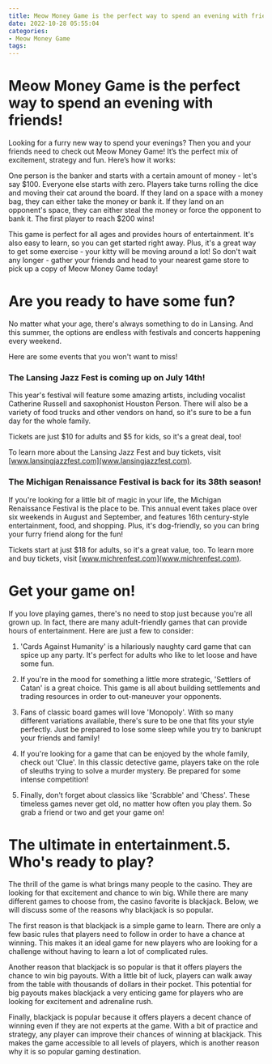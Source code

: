 ```yaml
---
title: Meow Money Game is the perfect way to spend an evening with friends!
date: 2022-10-28 05:55:04
categories:
- Meow Money Game
tags:
---
```



#  Meow Money Game is the perfect way to spend an evening with friends!

Looking for a furry new way to spend your evenings? Then you and your friends need to check out Meow Money Game! It’s the perfect mix of excitement, strategy and fun. Here’s how it works:

One person is the banker and starts with a certain amount of money - let's say $100. Everyone else starts with zero. Players take turns rolling the dice and moving their cat around the board. If they land on a space with a money bag, they can either take the money or bank it. If they land on an opponent's space, they can either steal the money or force the opponent to bank it. The first player to reach $200 wins!

This game is perfect for all ages and provides hours of entertainment. It's also easy to learn, so you can get started right away. Plus, it's a great way to get some exercise - your kitty will be moving around a lot! So don't wait any longer - gather your friends and head to your nearest game store to pick up a copy of Meow Money Game today!

#  Are you ready to have some fun?

No matter what your age, there's always something to do in Lansing. And this summer, the options are endless with festivals and concerts happening every weekend.

Here are some events that you won't want to miss!

### The Lansing Jazz Fest is coming up on July 14th!

This year's festival will feature some amazing artists, including vocalist Catherine Russell and saxophonist Houston Person. There will also be a variety of food trucks and other vendors on hand, so it's sure to be a fun day for the whole family.

Tickets are just $10 for adults and $5 for kids, so it's a great deal, too!

To learn more about the Lansing Jazz Fest and buy tickets, visit [www.lansingjazzfest.com](www.lansingjazzfest.com).

### The Michigan Renaissance Festival is back for its 38th season!

If you're looking for a little bit of magic in your life, the Michigan Renaissance Festival is the place to be. This annual event takes place over six weekends in August and September, and features 16th century-style entertainment, food, and shopping. Plus, it's dog-friendly, so you can bring your furry friend along for the fun!

Tickets start at just $18 for adults, so it's a great value, too. To learn more and buy tickets, visit [www.michrenfest.com](www.michrenfest.com).

#  Get your game on!

If you love playing games, there's no need to stop just because you're all grown up. In fact, there are many adult-friendly games that can provide hours of entertainment. Here are just a few to consider:

1. 'Cards Against Humanity' is a hilariously naughty card game that can spice up any party. It's perfect for adults who like to let loose and have some fun.

2. If you're in the mood for something a little more strategic, 'Settlers of Catan' is a great choice. This game is all about building settlements and trading resources in order to out-maneuver your opponents.

3. Fans of classic board games will love 'Monopoly'. With so many different variations available, there's sure to be one that fits your style perfectly. Just be prepared to lose some sleep while you try to bankrupt your friends and family!

4. If you're looking for a game that can be enjoyed by the whole family, check out 'Clue'. In this classic detective game, players take on the role of sleuths trying to solve a murder mystery. Be prepared for some intense competition!

5. Finally, don't forget about classics like 'Scrabble' and 'Chess'. These timeless games never get old, no matter how often you play them. So grab a friend or two and get your game on!

#  The ultimate in entertainment.5. Who's ready to play?

The thrill of the game is what brings many people to the casino. They are looking for that excitement and chance to win big. While there are many different games to choose from, the casino favorite is blackjack. Below, we will discuss some of the reasons why blackjack is so popular.

The first reason is that blackjack is a simple game to learn. There are only a few basic rules that players need to follow in order to have a chance at winning. This makes it an ideal game for new players who are looking for a challenge without having to learn a lot of complicated rules.

Another reason that blackjack is so popular is that it offers players the chance to win big payouts. With a little bit of luck, players can walk away from the table with thousands of dollars in their pocket. This potential for big payouts makes blackjack a very enticing game for players who are looking for excitement and adrenaline rush.

Finally, blackjack is popular because it offers players a decent chance of winning even if they are not experts at the game. With a bit of practice and strategy, any player can improve their chances of winning at blackjack. This makes the game accessible to all levels of players, which is another reason why it is so popular gaming destination.